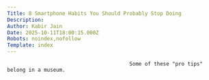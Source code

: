 ```yaml
---
Title: 8 Smartphone Habits You Should Probably Stop Doing
Description: 
Author: Kabir Jain
Date: 2025-10-11T18:00:15.000Z
Robots: noindex,nofollow
Template: index
---
```


                                            Some of these "pro tips" belong in a museum.
                                        
